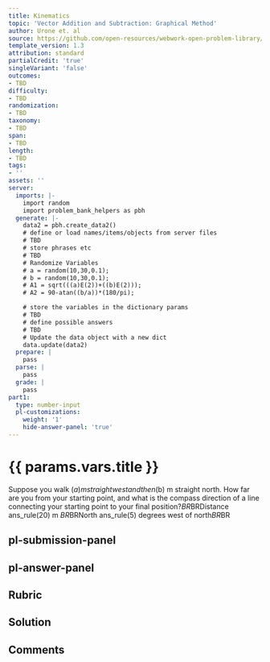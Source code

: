 ```yaml
---
title: Kinematics
topic: 'Vector Addition and Subtraction: Graphical Method'
author: Urone et. al
source: https://github.com/open-resources/webwork-open-problem-library/tree/master/Contrib/BrockPhysics/College_Physics_Urone/3.Two_Dimensional_Kinematics/Vector_Addition_and_Subtraction_Graphical_Method/NU_U17-03-02-004.pg
template_version: 1.3
attribution: standard
partialCredit: 'true'
singleVariant: 'false'
outcomes:
- TBD
difficulty:
- TBD
randomization:
- TBD
taxonomy:
- TBD
span:
- TBD
length:
- TBD
tags:
- ''
assets: ''
server:
  imports: |-
    import random
    import problem_bank_helpers as pbh
  generate: |-
    data2 = pbh.create_data2()
    # define or load names/items/objects from server files
    # TBD
    # store phrases etc
    # TBD
    # Randomize Variables
    # a = random(10,30,0.1);
    # b = random(10,30,0.1);
    # A1 = sqrt(((a)E(2))+((b)E(2)));
    # A2 = 90-atan((b/a))*(180/pi);

    # store the variables in the dictionary params
    # TBD
    # define possible answers
    # TBD
    # Update the data object with a new dict
    data.update(data2)
  prepare: |
    pass
  parse: |
    pass
  grade: |
    pass
part1:
  type: number-input
  pl-customizations:
    weight: '1'
    hide-answer-panel: 'true'
---
```


# {{ params.vars.title }} 


Suppose you walk ($a) m straight west and then ($b) m straight north. How far are you from your starting point, and what is the compass direction of a line connecting your starting point to your final position?$BR$BRDistance ans_rule(20) m $BR$BRNorth ans_rule(5) degrees west of north$BR$BR


## pl-submission-panel 


## pl-answer-panel 


## Rubric 


## Solution 


## Comments 


